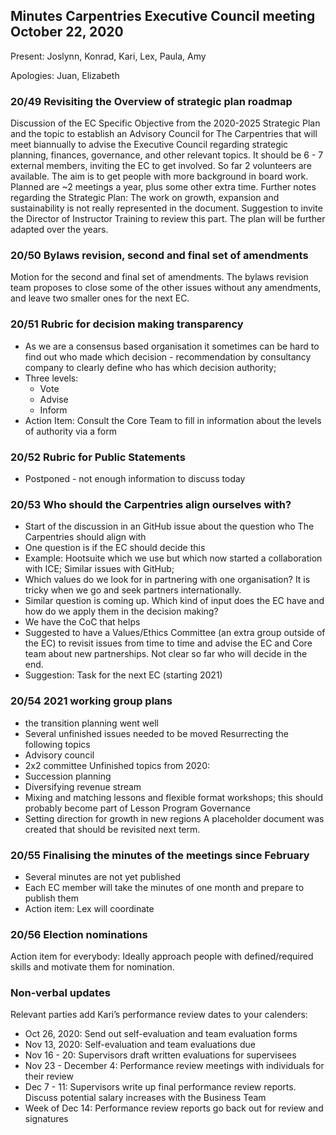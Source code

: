 ## Minutes Carpentries Executive Council meeting October 22, 2020

Present: Joslynn, Konrad, Kari, Lex, Paula, Amy

Apologies: Juan, Elizabeth


### 20/49 Revisiting the Overview of strategic plan roadmap
Discussion of the EC Specific Objective from the 2020-2025 Strategic
Plan and the topic to establish an Advisory Council for The
Carpentries that will meet biannually to advise the Executive Council
regarding strategic planning, finances, governance, and other relevant
topics. It should be 6 - 7 external members, inviting the EC to get
involved. So far 2 volunteers are available. The aim is to get people
with more background in board work. Planned are ~2 meetings a year,
plus some other extra time.
Further notes regarding the Strategic Plan: The work on growth,
expansion and sustainability is not really represented in the
document. Suggestion to invite the Director of Instructor Training to
review this part. The plan will be further adapted over the years.

### 20/50 Bylaws revision, second and final set of amendments
Motion for the second and final set of amendments. The bylaws revision
team proposes to close some of the other issues without any
amendments, and leave two smaller ones for the next EC.

### 20/51 Rubric for decision making transparency
- As we are a consensus based organisation it sometimes can be hard to
  find out who made which decision - recommendation by consultancy
  company to clearly define who has which decision authority;
- Three levels:
  - Vote
  - Advise
  - Inform
- Action Item: Consult the Core Team to fill in information about the
  levels of authority via a form

### 20/52 Rubric for Public Statements
- Postponed - not enough information to discuss today

### 20/53 Who should the Carpentries align ourselves with?
- Start of the discussion in an GitHub issue about the question who
  The Carpentries should align with
- One question is if the EC should decide this
- Example: Hootsuite which we use but which now started a collaboration
  with ICE; Similar issues with GitHub;
- Which values do we look for in partnering with one organisation? It
  is tricky when we go and seek partners internationally.
- Similar question is coming up. Which kind of input does the EC have
  and how do we apply them in the decision making?
- We have the CoC that helps
- Suggested to have a Values/Ethics Committee (an extra group outside
  of the EC) to revisit issues from time to time and advise the EC and
  Core team about new partnerships. Not clear so far who will decide
  in the end.
- Suggestion: Task for the next EC (starting 2021)

### 20/54 2021 working group plans
- the transition planning went well
- Several unfinished issues needed to be moved
Resurrecting the following topics
- Advisory council
- 2x2 committee
Unfinished topics from 2020:
- Succession planning
- Diversifying revenue stream
- Mixing and matching lessons and flexible format workshops; this
  should probably become part of Lesson Program Governance
- Setting direction for growth in new regions
A placeholder document was created that should be revisited next term.

### 20/55 Finalising the minutes of the meetings since February
- Several minutes are not yet published
- Each EC member will take the minutes of one month and prepare to
  publish them
- Action item: Lex will coordinate


### 20/56 Election nominations
Action item for everybody: Ideally approach people with
defined/required skills and motivate them for nomination.

### Non-verbal updates
Relevant parties add Kari’s performance review dates to your calenders:
- Oct 26, 2020: Send out self-evaluation and team evaluation forms
- Nov 13, 2020: Self-evaluation and team evaluations due
- Nov 16 - 20: Supervisors draft written evaluations for supervisees
- Nov 23 - December 4: Performance review meetings with individuals for their review
- Dec 7 - 11: Supervisors write up final performance review
  reports. Discuss potential salary increases with the Business Team
- Week of Dec 14: Performance review reports go back out for review
  and signatures
